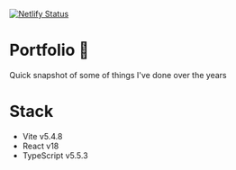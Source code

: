 [![Netlify Status](https://api.netlify.com/api/v1/badges/3c9b0a14-88e3-405b-bd31-bd8cfb9eeed5/deploy-status)](https://app.netlify.com/sites/majestic-klepon-24d32a/deploys)

# Portfolio 👋
Quick snapshot of some of things I've done over the years

# Stack
- Vite v5.4.8
- React v18
- TypeScript v5.5.3
